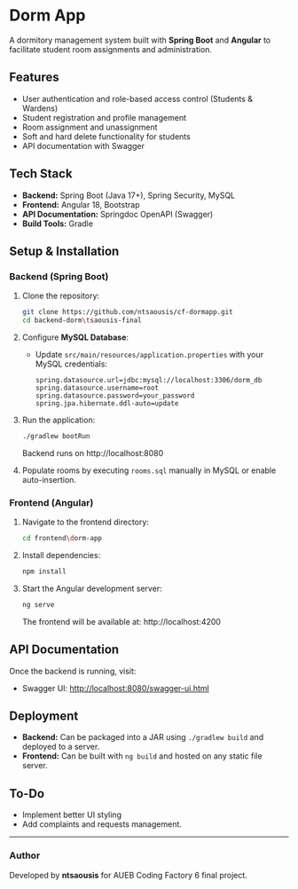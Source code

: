 # Dorm App

A dormitory management system built with **Spring Boot** and **Angular** to facilitate student room assignments and administration.

## Features
- User authentication and role-based access control (Students & Wardens)
- Student registration and profile management
- Room assignment and unassignment
- Soft and hard delete functionality for students
- API documentation with Swagger

## Tech Stack
- **Backend:** Spring Boot (Java 17+), Spring Security, MySQL
- **Frontend:** Angular 18, Bootstrap
- **API Documentation:** Springdoc OpenAPI (Swagger)
- **Build Tools:** Gradle

## Setup & Installation

### Backend (Spring Boot)
1. Clone the repository:
   ```sh
   git clone https://github.com/ntsaousis/cf-dormapp.git
   cd backend-dorm\tsaousis-final
   ```
2. Configure **MySQL Database**:
   - Update `src/main/resources/application.properties` with your MySQL credentials:
     ```properties
     spring.datasource.url=jdbc:mysql://localhost:3306/dorm_db
     spring.datasource.username=root
     spring.datasource.password=your_password
     spring.jpa.hibernate.ddl-auto=update
     ```
3. Run the application:
   ```cmd
   ./gradlew bootRun
   ```
   Backend runs on http://localhost:8080
   
 4. Populate rooms by executing `rooms.sql` manually in MySQL or enable auto-insertion.

### Frontend (Angular)
1. Navigate to the frontend directory:
   ```sh
   cd frontend\dorm-app
   ```
2. Install dependencies:
   ```sh
   npm install
   ```
3. Start the Angular development server:
   ```sh
   ng serve
   ```
   The frontend will be available at:
http://localhost:4200

## API Documentation
Once the backend is running, visit:
- Swagger UI: [http://localhost:8080/swagger-ui.html](http://localhost:8080/swagger-ui.html)

## Deployment
- **Backend:** Can be packaged into a JAR using `./gradlew build` and deployed to a server.
- **Frontend:** Can be built with `ng build` and hosted on any static file server.

## To-Do
- Implement better UI styling
- Add complaints and requests management.

---
### Author
Developed by **ntsaousis** for AUEB Coding Factory 6  final project.
